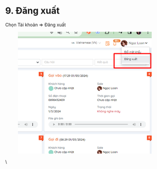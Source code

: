 # 9. Đăng xuất

Chọn Tài khoản => Đăng xuất&#x20;

<figure><img src="../../../.gitbook/assets/image (859).png" alt=""><figcaption></figcaption></figure>



\
